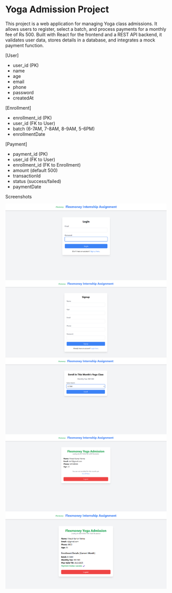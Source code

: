 # Yoga Admission Project
This project is a web application for managing Yoga class admissions. It allows users to register, select a batch, and process payments for a monthly fee of Rs 500. Built with React for the frontend and a REST API backend, it validates user data, stores details in a database, and integrates a mock payment function.

[User]
  - user_id (PK)
  - name
  - age
  - email
  - phone
  - password
  - createdAt

[Enrollment]
  - enrollment_id (PK)
  - user_id (FK to User)
  - batch (6-7AM, 7-8AM, 8-9AM, 5-6PM)
  - enrollmentDate

[Payment]
  - payment_id (PK)
  - user_id (FK to User)
  - enrollment_id (FK to Enrollment)
  - amount (default 500)
  - transactionId
  - status (success/failed)
  - paymentDate


Screenshots

![alt text](/Screenshots/1.png)
![alt text](/Screenshots/2.png)
![alt text](/Screenshots/3.png)
![alt text](/Screenshots/4.png)
![alt text](/Screenshots/5.png)
